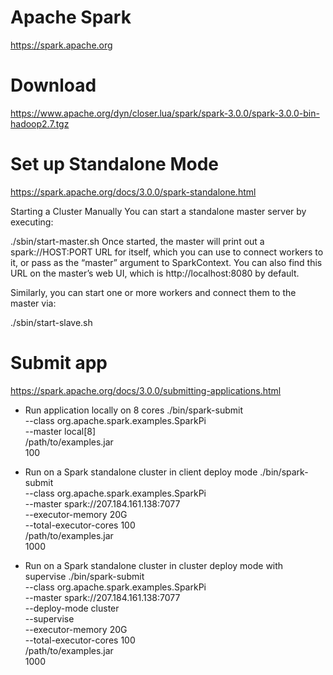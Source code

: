 # Apache Spark
https://spark.apache.org
# Download 
https://www.apache.org/dyn/closer.lua/spark/spark-3.0.0/spark-3.0.0-bin-hadoop2.7.tgz
# Set up Standalone Mode
https://spark.apache.org/docs/3.0.0/spark-standalone.html

Starting a Cluster Manually
You can start a standalone master server by executing:

./sbin/start-master.sh
Once started, the master will print out a spark://HOST:PORT URL for itself, which you can use to connect workers to it, or pass as the “master” argument to SparkContext. You can also find this URL on the master’s web UI, which is http://localhost:8080 by default.

Similarly, you can start one or more workers and connect them to the master via:

./sbin/start-slave.sh <master-spark-URL>
  
# Submit app
https://spark.apache.org/docs/3.0.0/submitting-applications.html

* Run application locally on 8 cores
./bin/spark-submit \
  --class org.apache.spark.examples.SparkPi \
  --master local[8] \
  /path/to/examples.jar \
  100

* Run on a Spark standalone cluster in client deploy mode
./bin/spark-submit \
  --class org.apache.spark.examples.SparkPi \
  --master spark://207.184.161.138:7077 \
  --executor-memory 20G \
  --total-executor-cores 100 \
  /path/to/examples.jar \
  1000

* Run on a Spark standalone cluster in cluster deploy mode with supervise
./bin/spark-submit \
  --class org.apache.spark.examples.SparkPi \
  --master spark://207.184.161.138:7077 \
  --deploy-mode cluster \
  --supervise \
  --executor-memory 20G \
  --total-executor-cores 100 \
  /path/to/examples.jar \
  1000

